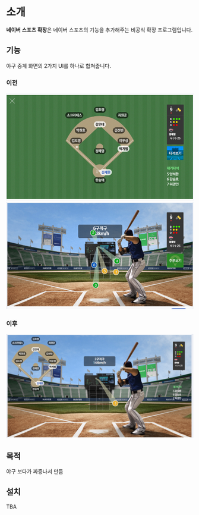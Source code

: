 # 소개
**네이버 스포츠 확장**은 네이버 스포츠의 기능을 추가해주는 비공식 확장 프로그램입니다.

## 기능
야구 중계 화면의 2가지 UI를 하나로 합쳐줍니다. 
### 이전
![](docs/screenshot-before.png)
![](docs/screenshot-before2.png)

### 이후
![](docs/screenshot-after.png)

## 목적
야구 보다가 짜증나서 만듬

## 설치
TBA